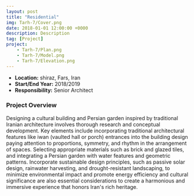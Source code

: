 ```yaml
---
layout: post
title: "Residential"
img: Tarh-7/Cover.png
date: 2018-01-01 12:00:00 +0000
description: Description
tag: [Project]
project:
    - Tarh-7/Plan.png
    - Tarh-7/Model.png
    - Tarh-7/Elevation.png
---
```


- **Location:** shiraz, Fars, Iran
- **Start/End Year:** 2018/2019
- **Responsibility:** Senior Architect

### Project Overview

Designing a cultural building and Persian garden inspired by traditional Iranian architecture involves thorough research and conceptual development. Key elements include incorporating traditional architectural features like iwan (vaulted hall or porch) entrances into the building design paying attention to proportions, symmetry, and rhythm in the arrangement of spaces. Selecting appropriate materials such as brick and glazed tiles, and integrating a Persian garden with water features and geometric patterns. Incorporate sustainable design principles, such as passive solar design, rainwater harvesting, and drought-resistant landscaping, to minimize environmental impact and promote energy efficiency and cultural significance are also essential considerations to create a harmonious and immersive experience that honors Iran's rich heritage.
